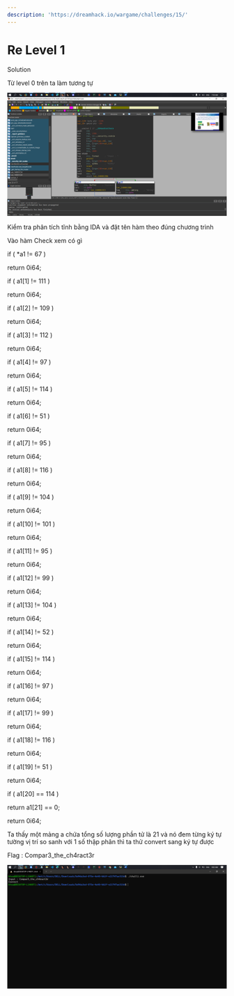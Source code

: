 ```yaml
---
description: 'https://dreamhack.io/wargame/challenges/15/'
---
```


# Re Level 1

Solution

Từ level 0 trên ta làm tương tự

![](../../.gitbook/assets/0%20%282%29.png)

Kiểm tra phân tích tĩnh bằng IDA và đặt tên hàm theo đúng chương trình

Vào hàm Check xem có gì

if \( \*a1 != 67 \)

 return 0i64;

 if \( a1\[1\] != 111 \)

 return 0i64;

 if \( a1\[2\] != 109 \)

 return 0i64;

 if \( a1\[3\] != 112 \)

 return 0i64;

 if \( a1\[4\] != 97 \)

 return 0i64;

 if \( a1\[5\] != 114 \)

 return 0i64;

 if \( a1\[6\] != 51 \)

 return 0i64;

 if \( a1\[7\] != 95 \)

 return 0i64;

 if \( a1\[8\] != 116 \)

 return 0i64;

 if \( a1\[9\] != 104 \)

 return 0i64;

 if \( a1\[10\] != 101 \)

 return 0i64;

 if \( a1\[11\] != 95 \)

 return 0i64;

 if \( a1\[12\] != 99 \)

 return 0i64;

 if \( a1\[13\] != 104 \)

 return 0i64;

 if \( a1\[14\] != 52 \)

 return 0i64;

 if \( a1\[15\] != 114 \)

 return 0i64;

 if \( a1\[16\] != 97 \)

 return 0i64;

 if \( a1\[17\] != 99 \)

 return 0i64;

 if \( a1\[18\] != 116 \)

 return 0i64;

 if \( a1\[19\] != 51 \)

 return 0i64;

 if \( a1\[20\] == 114 \)

 return a1\[21\] == 0;

 return 0i64;

Ta thấy một mảng a chứa tổng số lượng phần tử là 21 và nó đem từng ký tự tường vị trí so sanh với 1 số thập phân thì ta thử convert sang ký tự được

Flag : Compar3\_the\_ch4ract3r

![](../../.gitbook/assets/1%20%283%29.png)


